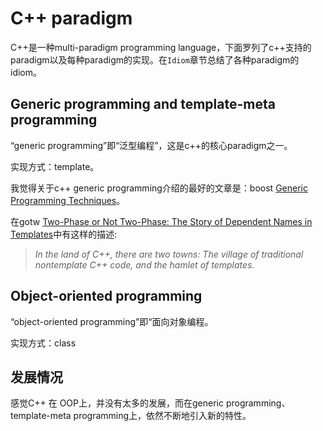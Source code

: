 # C++ paradigm

C++是一种multi-paradigm programming language，下面罗列了c++支持的paradigm以及每种paradigm的实现。在`Idiom`章节总结了各种paradigm的idiom。

## Generic programming and template-meta programming

“generic programming”即“泛型编程”，这是c++的核心paradigm之一。

实现方式：template。

我觉得关于c++ generic programming介绍的最好的文章是：boost [Generic Programming Techniques](https://www.boost.org/community/generic_programming.html)。

在gotw [Two-Phase or Not Two-Phase: The Story of Dependent Names in Templates](http://www.gotw.ca/gotw/087.htm)中有这样的描述:

> *In the land of C++, there are two towns: The village of traditional nontemplate C++ code, and the hamlet of templates.* 

## Object-oriented programming

“object-oriented programming”即“面向对象编程。

实现方式：class



## 发展情况

感觉C++ 在 OOP上，并没有太多的发展，而在generic programming、template-meta programming上，依然不断地引入新的特性。